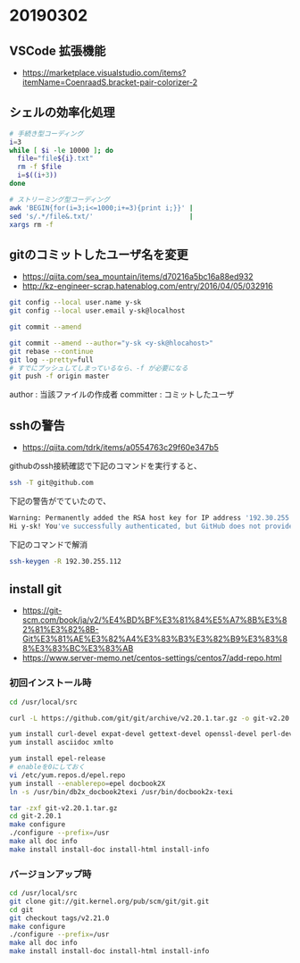 # 20190302

## VSCode 拡張機能

* https://marketplace.visualstudio.com/items?itemName=CoenraadS.bracket-pair-colorizer-2


## シェルの効率化処理

```sh
# 手続き型コーディング
i=3
while [ $i -le 10000 ]; do
  file="file${i}.txt"
  rm -f $file
  i=$((i+3))
done
```

```sh
# ストリーミング型コーディング
awk 'BEGIN{for(i=3;i<=1000;i+=3){print i;}}' |
sed 's/.*/file&.txt/'                        |
xargs rm -f
```

## gitのコミットしたユーザ名を変更

* https://qiita.com/sea_mountain/items/d70216a5bc16a88ed932
* http://kz-engineer-scrap.hatenablog.com/entry/2016/04/05/032916

```sh
git config --local user.name y-sk
git config --local user.email y-sk@localhost

git commit --amend

git commit --amend --author="y-sk <y-sk@hlocahost>"
git rebase --continue
git log --pretty=full
# すでにプッシュしてしまっているなら、-f が必要になる
git push -f origin master
```

author : 当該ファイルの作成者
committer : コミットしたユーザ


## sshの警告

* https://qiita.com/tdrk/items/a0554763c29f60e347b5

githubのssh接続確認で下記のコマンドを実行すると、

```sh
ssh -T git@github.com
```

下記の警告がでていたので、

```sh
Warning: Permanently added the RSA host key for IP address '192.30.255.112' to the list of known hosts.
Hi y-sk! You've successfully authenticated, but GitHub does not provide shell access.
```

下記のコマンドで解消

```sh
ssh-keygen -R 192.30.255.112
```

## install git

* https://git-scm.com/book/ja/v2/%E4%BD%BF%E3%81%84%E5%A7%8B%E3%82%81%E3%82%8B-Git%E3%81%AE%E3%82%A4%E3%83%B3%E3%82%B9%E3%83%88%E3%83%BC%E3%83%AB
* https://www.server-memo.net/centos-settings/centos7/add-repo.html

### 初回インストール時

```sh
cd /usr/local/src

curl -L https://github.com/git/git/archive/v2.20.1.tar.gz -o git-v2.20.1.tar.gz

yum install curl-devel expat-devel gettext-devel openssl-devel perl-devel zlib-devel
yum install asciidoc xmlto

yum install epel-release
# enableを0にしておく
vi /etc/yum.repos.d/epel.repo
yum install --enablerepo=epel docbook2X
ln -s /usr/bin/db2x_docbook2texi /usr/bin/docbook2x-texi

tar -zxf git-v2.20.1.tar.gz
cd git-2.20.1
make configure
./configure --prefix=/usr
make all doc info
make install install-doc install-html install-info
```

### バージョンアップ時

```sh
cd /usr/local/src
git clone git://git.kernel.org/pub/scm/git/git.git
cd git
git checkout tags/v2.21.0
make configure
./configure --prefix=/usr
make all doc info
make install install-doc install-html install-info
```



